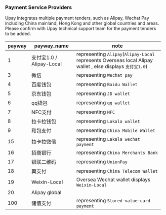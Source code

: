 ### Payment Service Providers

Upay integrates multiple payment tenders, such as Alipay, Wechat Pay including China mainland, Hong Kong and other global countries and areas. Please confirm with Upay technical support team for the payment tenders to be added.

payway | payway_name | note 
--------- | ------ | ---------
1 | 支付宝1.0 / Alipay-Local | representing `Alipay`(`Alipay-Local` represents Overseas local Alipay wallet , else displays `支付宝1.0`)
3 | 微信 | representing `Wechat pay`
4 | 百度钱包 | representing `Baidu Wallet`
5 | 京东钱包 | representing `JD wallet`
6 | qq钱包 | representing `qq wallet`
7 | NFC支付 | representing `NFC`
8 | 拉卡拉钱包 | representing `Lakala wallet`
9 | 和包支付 | representing `China Mobile Wallet`
15 | 拉卡拉微信 | representing `Lakala wechat payment`
16 | 招商银行 | representing `China Merchants Bank`
17 | 银联二维码 | representing `UnionPay`
18 | 翼支付 | representing `China Telecom Wallet`
19 | Weixin-Local | Oversea Wechat wallet displays `Weixin-Local`
20 | Alipay global | 
100 | 储值支付 | representing `Stored-value-card payment`
